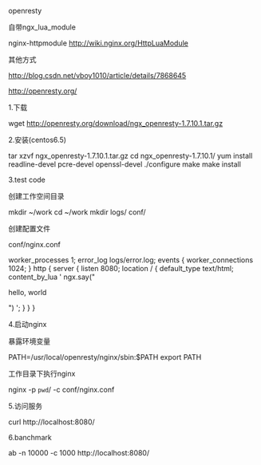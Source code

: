 openresty

自带ngx_lua_module

nginx-httpmodule
http://wiki.nginx.org/HttpLuaModule

其他方式

http://blog.csdn.net/vboy1010/article/details/7868645

http://openresty.org/

1.下载

wget http://openresty.org/download/ngx_openresty-1.7.10.1.tar.gz

2.安装(centos6.5)

tar xzvf ngx_openresty-1.7.10.1.tar.gz
cd ngx_openresty-1.7.10.1/
yum install readline-devel pcre-devel openssl-devel
./configure
make
make install

3.test code

创建工作空间目录

mkdir ~/work
cd ~/work
mkdir logs/ conf/

创建配置文件

conf/nginx.conf

worker_processes  1;
error_log logs/error.log;
events {
    worker_connections 1024;
}
http {
    server {
        listen 8080;
        location / {
            default_type text/html;
            content_by_lua '
                ngx.say("<p>hello, world</p>")
            ';
        }
    }
}

4.启动nginx

暴露环境变量

PATH=/usr/local/openresty/nginx/sbin:$PATH
export PATH

工作目录下执行nginx

nginx -p `pwd`/ -c conf/nginx.conf

5.访问服务

curl http://localhost:8080/

6.banchmark

ab -n 10000 -c 1000 http://localhost:8080/
